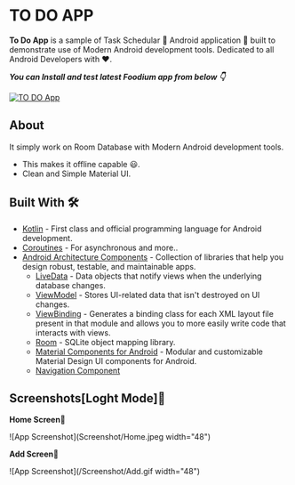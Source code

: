 
# TO DO APP

**To Do App** is a sample of Task Schedular 🍲 Android application 📱 built to demonstrate use of Modern Android development tools. Dedicated to all Android Developers with ❤️.

***You can Install and test latest Foodium app from below 👇***

[![TO DO App](https://img.shields.io/badge/TO%20DO%20APP🍲-APK-red.svg?style=for-the-badge&logo=android)](https://drive.google.com/file/d/1JYfSDTpgs4XRfvNaP1l1bEftCIHC9zn7/view?usp=sharing)

## About
It simply work on Room Database with Modern Android development tools.
- This makes it offline capable 😃. 
- Clean and Simple Material UI.
## Built With 🛠
- [Kotlin](https://kotlinlang.org/) - First class and official programming language for Android development.
- [Coroutines](https://kotlinlang.org/docs/reference/coroutines-overview.html) - For asynchronous and more..
- [Android Architecture Components](https://developer.android.com/topic/libraries/architecture) - Collection of libraries that help you design robust, testable, and maintainable apps.
  - [LiveData](https://developer.android.com/topic/libraries/architecture/livedata) - Data objects that notify views when the underlying database changes.
  - [ViewModel](https://developer.android.com/topic/libraries/architecture/viewmodel) - Stores UI-related data that isn't destroyed on UI changes. 
  - [ViewBinding](https://developer.android.com/topic/libraries/view-binding) - Generates a binding class for each XML layout file present in that module and allows you to more easily write code that interacts with views.
  - [Room](https://developer.android.com/topic/libraries/architecture/room) - SQLite object mapping library.
  - [Material Components for Android](https://github.com/material-components/material-components-android) - Modular and customizable Material Design UI components for Android.
  - [Navigation Component]()
  
## Screenshots[Loght Mode]📱
**Home Screen**📱

![App Screenshot](Screenshot/Home.jpeg width="48")

**Add Screen**📱

![App Screenshot](/Screenshot/Add.gif width="48")

